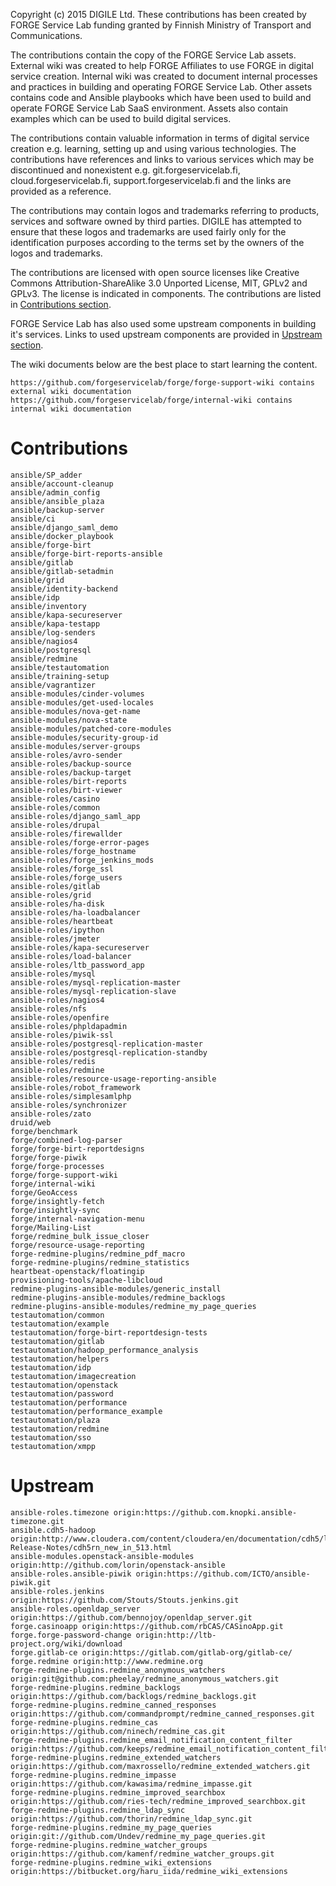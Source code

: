 
Copyright (c) 2015 DIGILE Ltd.
These contributions has been created by FORGE Service Lab funding granted by Finnish Ministry of Transport and Communications.

The contributions contain the copy of the FORGE Service Lab assets. External wiki was created to help FORGE Affiliates to use FORGE in digital service creation. Internal wiki was created to document internal processes and practices in building and operating FORGE Service Lab. Other assets contains code and Ansible playbooks which have been used to build and operate FORGE Service Lab SaaS environment. Assets also contain examples which can be used to build digital services.

The contributions contain valuable information in terms of digital service creation e.g. learning, setting up and using various technologies. The contributions have references and links to various services which may be discontinued and nonexistent e.g. git.forgeservicelab.fi, cloud.forgeservicelab.fi, support.forgeservicelab.fi and the links are provided as a reference.

The contributions may contain logos and trademarks referring to products, services and software owned by third parties. DIGILE has attempted to ensure that these logos and trademarks are used fairly only for the identification purposes according to the terms set by the owners of the logos and trademarks.

The contributions are licensed with open source licenses like Creative Commons Attribution-ShareAlike 3.0 Unported License, MIT, GPLv2 and GPLv3. The license is indicated in components. The contributions are listed in [Contributions section](#contributions).

FORGE Service Lab has also used some upstream components in building it's services. Links to used upstream components are provided in [Upstream section](#upstream).

The wiki documents below are the best place to start learning the content.

	https://github.com/forgeservicelab/forge/forge-support-wiki contains external wiki documentation
	https://github.com/forgeservicelab/forge/internal-wiki contains internal wiki documentation


Contributions
========================================

	ansible/SP_adder
	ansible/account-cleanup
	ansible/admin_config
	ansible/ansible_plaza
	ansible/backup-server
	ansible/ci
	ansible/django_saml_demo
	ansible/docker_playbook
	ansible/forge-birt
	ansible/forge-birt-reports-ansible
	ansible/gitlab
	ansible/gitlab-setadmin
	ansible/grid
	ansible/identity-backend
	ansible/idp
	ansible/inventory
	ansible/kapa-secureserver 
	ansible/kapa-testapp
	ansible/log-senders
	ansible/nagios4
	ansible/postgresql
	ansible/redmine
	ansible/testautomation
	ansible/training-setup
	ansible/vagrantizer
	ansible-modules/cinder-volumes
	ansible-modules/get-used-locales
	ansible-modules/nova-get-name
	ansible-modules/nova-state
	ansible-modules/patched-core-modules 
	ansible-modules/security-group-id 
	ansible-modules/server-groups
	ansible-roles/avro-sender
	ansible-roles/backup-source
	ansible-roles/backup-target
	ansible-roles/birt-reports
	ansible-roles/birt-viewer
	ansible-roles/casino
	ansible-roles/common
	ansible-roles/django_saml_app
	ansible-roles/drupal
	ansible-roles/firewallder
	ansible-roles/forge-error-pages
	ansible-roles/forge_hostname
	ansible-roles/forge_jenkins_mods
	ansible-roles/forge_ssl
	ansible-roles/forge_users
	ansible-roles/gitlab
	ansible-roles/grid
	ansible-roles/ha-disk
	ansible-roles/ha-loadbalancer
	ansible-roles/heartbeat
	ansible-roles/ipython
	ansible-roles/jmeter
	ansible-roles/kapa-secureserver
	ansible-roles/load-balancer
	ansible-roles/ltb_password_app
	ansible-roles/mysql
	ansible-roles/mysql-replication-master
	ansible-roles/mysql-replication-slave
	ansible-roles/nagios4
	ansible-roles/nfs
	ansible-roles/openfire
	ansible-roles/phpldapadmin
	ansible-roles/piwik-ssl
	ansible-roles/postgresql-replication-master
	ansible-roles/postgresql-replication-standby
	ansible-roles/redis
	ansible-roles/redmine
	ansible-roles/resource-usage-reporting-ansible
	ansible-roles/robot_framework
	ansible-roles/simplesamlphp
	ansible-roles/synchronizer
	ansible-roles/zato
	druid/web
	forge/benchmark
	forge/combined-log-parser
	forge/forge-birt-reportdesigns
	forge/forge-piwik
	forge/forge-processes
	forge/forge-support-wiki
	forge/internal-wiki
	forge/GeoAccess
	forge/insightly-fetch
	forge/insightly-sync
	forge/internal-navigation-menu
	forge/Mailing-List
	forge/redmine_bulk_issue_closer
	forge/resource-usage-reporting
	forge-redmine-plugins/redmine_pdf_macro
	forge-redmine-plugins/redmine_statistics
	heartbeat-openstack/floatingip
	provisioning-tools/apache-libcloud
	redmine-plugins-ansible-modules/generic_install
	redmine-plugins-ansible-modules/redmine_backlogs
	redmine-plugins-ansible-modules/redmine_my_page_queries
	testautomation/common
	testautomation/example
	testautomation/forge-birt-reportdesign-tests
	testautomation/gitlab
	testautomation/hadoop_performance_analysis
	testautomation/helpers
	testautomation/idp
	testautomation/imagecreation
	testautomation/openstack
	testautomation/password
	testautomation/performance
	testautomation/performance_example
	testautomation/plaza
	testautomation/redmine
	testautomation/sso
	testautomation/xmpp

Upstream
========================================

	ansible-roles.timezone origin:https://github.com.knopki.ansible-timezone.git
	ansible.cdh5-hadoop origin:http://www.cloudera.com/content/cloudera/en/documentation/cdh5/latest/CDH5-Release-Notes/cdh5rn_new_in_513.html
	ansible-modules.openstack-ansible-modules origin:http://github.com/lorin/openstack-ansible
	ansible-roles.ansible-piwik origin:https://github.com/ICTO/ansible-piwik.git
	ansible-roles.jenkins origin:https://github.com/Stouts/Stouts.jenkins.git
	ansible-roles.openldap_server origin:https://github.com/bennojoy/openldap_server.git
	forge.casinoapp origin:https://github.com/rbCAS/CASinoApp.git
	forge.forge-password-change origin:http://ltb-project.org/wiki/download
	forge.gitlab-ce origin:https://gitlab.com/gitlab-org/gitlab-ce/
	forge.redmine origin:http://www.redmine.org
	forge-redmine-plugins.redmine_anonymous_watchers origin:git@github.com:pheelay/redmine_anonymous_watchers.git
	forge-redmine-plugins.redmine_backlogs origin:https://github.com/backlogs/redmine_backlogs.git
	forge-redmine-plugins.redmine_canned_responses origin:https://github.com/commandprompt/redmine_canned_responses.git
	forge-redmine-plugins.redmine_cas origin:https://github.com/ninech/redmine_cas.git
	forge-redmine-plugins.redmine_email_notification_content_filter origin:https://github.com/keeps/redmine_email_notification_content_filter.git
	forge-redmine-plugins.redmine_extended_watchers origin:https://github.com/maxrossello/redmine_extended_watchers.git
	forge-redmine-plugins.redmine_impasse origin:https://github.com/kawasima/redmine_impasse.git
	forge-redmine-plugins.redmine_improved_searchbox origin:https://github.com/ries-tech/redmine_improved_searchbox.git
	forge-redmine-plugins.redmine_ldap_sync origin:https://github.com/thorin/redmine_ldap_sync.git
	forge-redmine-plugins.redmine_my_page_queries origin:git://github.com/Undev/redmine_my_page_queries.git
	forge-redmine-plugins.redmine_watcher_groups origin:https://github.com/kamenf/redmine_watcher_groups.git
	forge-redmine-plugins.redmine_wiki_extensions origin:https://bitbucket.org/haru_iida/redmine_wiki_extensions
